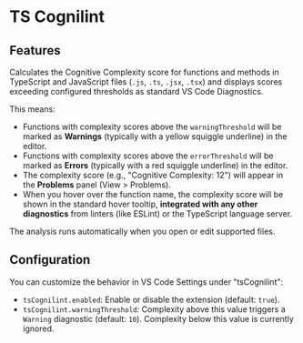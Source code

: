 # TS Cognilint

## Features

Calculates the Cognitive Complexity score for functions and methods in TypeScript and JavaScript files (`.js`, `.ts`, `.jsx`, `.tsx`) and displays scores exceeding configured thresholds as standard VS Code Diagnostics.

This means:

*   Functions with complexity scores above the `warningThreshold` will be marked as **Warnings** (typically with a yellow squiggle underline) in the editor.
*   Functions with complexity scores above the `errorThreshold` will be marked as **Errors** (typically with a red squiggle underline) in the editor.
*   The complexity score (e.g., "Cognitive Complexity: 12") will appear in the **Problems** panel (View > Problems).
*   When you hover over the function name, the complexity score will be shown in the standard hover tooltip, **integrated with any other diagnostics** from linters (like ESLint) or the TypeScript language server.

The analysis runs automatically when you open or edit supported files.

## Configuration

You can customize the behavior in VS Code Settings under "tsCognilint":

*   `tsCognilint.enabled`: Enable or disable the extension (default: `true`).
*   `tsCognilint.warningThreshold`: Complexity above this value triggers a `Warning` diagnostic (default: `10`). Complexity below this value is currently ignored.